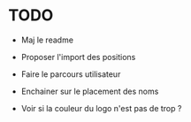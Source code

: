 # TODO

- Maj le readme
- Proposer l'import des positions
- Faire le parcours utilisateur
- Enchainer sur le placement des noms



- Voir si la couleur du logo n'est pas de trop ?